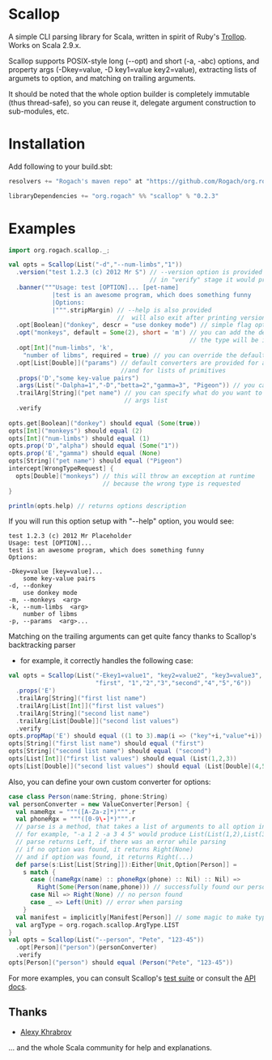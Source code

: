 Scallop
========
A simple CLI parsing library for Scala, written in spirit of Ruby's [Trollop](http://trollop.rubyforge.org/). Works on Scala 2.9.x.

Scallop supports POSIX-style long (--opt) and short (-a, -abc) options, and property args (-Dkey=value, -D key1=value key2=value), 
extracting lists of argumets to option, and matching on trailing arguments.

It should be noted that the whole option builder is completely immutable (thus thread-safe), so you can reuse it, delegate
argument construction to sub-modules, etc. 

Installation
============

Add following to your build.sbt:

```scala
resolvers += "Rogach's maven repo" at "https://github.com/Rogach/org.rogach/raw/master/"

libraryDependencies += "org.rogach" %% "scallop" % "0.2.3"
```

Examples
========

```scala
import org.rogach.scallop._;

val opts = Scallop(List("-d","--num-limbs","1"))
  .version("test 1.2.3 (c) 2012 Mr S") // --version option is provided for you
                                       // in "verify" stage it would print this message and exit
  .banner("""Usage: test [OPTION]... [pet-name]
            |test is an awesome program, which does something funny      
            |Options:
            |""".stripMargin) // --help is also provided
                              //  will also exit after printing version, banner, and options usage
  .opt[Boolean]("donkey", descr = "use donkey mode") // simple flag option
  .opt("monkeys", default = Some(2), short = 'm') // you can add the default option
                                                  // the type will be inferred
  .opt[Int]("num-limbs", 'k', 
    "number of libms", required = true) // you can override the default short-option character
  .opt[List[Double]]("params") // default converters are provided for all primitives
                               //and for lists of primitives
  .props('D',"some key-value pairs")
  .args(List("-Dalpha=1","-D","betta=2","gamma=3", "Pigeon")) // you can add parameters a bit later
  .trailArg[String]("pet name") // you can specify what do you want to get from the end of 
                                // args list
  .verify
  
opts.get[Boolean]("donkey") should equal (Some(true))
opts[Int]("monkeys") should equal (2)
opts[Int]("num-limbs") should equal (1)
opts.prop('D',"alpha") should equal (Some("1"))
opts.prop('E',"gamma") should equal (None)
opts[String]("pet name") should equal ("Pigeon")
intercept[WrongTypeRequest] {
  opts[Double]("monkeys") // this will throw an exception at runtime
                          // because the wrong type is requested
}

println(opts.help) // returns options description
```

If you will run this option setup with "--help" option, you would see:

```
test 1.2.3 (c) 2012 Mr Placeholder
Usage: test [OPTION]...
test is an awesome program, which does something funny      
Options:

-Dkey=value [key=value]...
    some key-value pairs
-d, --donkey  
    use donkey mode
-m, --monkeys  <arg>
-k, --num-limbs  <arg>
    number of libms
-p, --params  <arg>...
```

Matching on the trailing arguments can get quite fancy thanks to Scallop's backtracking parser
- for example, it correctly handles the following case:

```scala
val opts = Scallop(List("-Ekey1=value1", "key2=value2", "key3=value3", 
                        "first", "1","2","3","second","4","5","6"))
  .props('E')
  .trailArg[String]("first list name")
  .trailArg[List[Int]]("first list values")
  .trailArg[String]("second list name")
  .trailArg[List[Double]]("second list values")
  .verify
opts.propMap('E') should equal ((1 to 3).map(i => ("key"+i,"value"+i)).toMap)
opts[String]("first list name") should equal ("first")
opts[String]("second list name") should equal ("second")
opts[List[Int]]("first list values") should equal (List(1,2,3))
opts[List[Double]]("second list values") should equal (List[Double](4,5,6))
```

Also, you can define your own custom converter for options:

```scala
case class Person(name:String, phone:String)
val personConverter = new ValueConverter[Person] {
  val nameRgx = """([A-Za-z]*)""".r
  val phoneRgx = """([0-9\-]*)""".r
  // parse is a method, that takes a list of arguments to all option invocations:
  // for example, "-a 1 2 -a 3 4 5" would produce List(List(1,2),List(3,4,5)).
  // parse returns Left, if there was an error while parsing
  // if no option was found, it returns Right(None)
  // and if option was found, it returns Right(...)
  def parse(s:List[List[String]]):Either[Unit,Option[Person]] = 
    s match {
      case ((nameRgx(name) :: phoneRgx(phone) :: Nil) :: Nil) => 
        Right(Some(Person(name,phone))) // successfully found our person
      case Nil => Right(None) // no person found
      case _ => Left(Unit) // error when parsing
    }
  val manifest = implicitly[Manifest[Person]] // some magic to make typing work
  val argType = org.rogach.scallop.ArgType.LIST
}
val opts = Scallop(List("--person", "Pete", "123-45"))
  .opt[Person]("person")(personConverter)
  .verify
opts[Person]("person") should equal (Person("Pete", "123-45"))
```

For more examples, you can consult Scallop's [test suite](https://github.com/Rogach/scallop/tree/master/src/test/scala)
or consult the [API docs](http://rogach.github.com/scallop/#org.rogach.scallop.package).

Thanks
------
* [Alexy Khrabrov](https://github.com/alexy)

... and the whole Scala community for help and explanations.